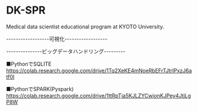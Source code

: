 # DK-SPR
Medical data scientist educational program at KYOTO University.<br>


------------------可視化------------------<br>

---------------ビッグデータハンドリング---------<br>

■PythonでSQLITE<br>
https://colab.research.google.com/drive/1Tq2XeKE4mNoeRbEFrTJtrIPxzJ6atf0I


■PythonでSPARK(Pyspark)<br>
https://colab.research.google.com/drive/1ttRpTja5KJLZYCwionKJPey4JtiLgP8W
